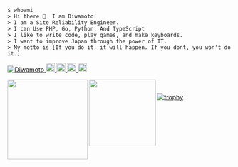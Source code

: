 
```shell
$ whoami
> Hi there 👋  I am Diwamoto!
> I am a Site Reliability Engineer.
> I can Use PHP, Go, Python, And TypeScript
> I like to write code, play games, and make keyboards.
> I want to improve Japan through the power of IT.
> My motto is [If you do it, it will happen. If you dont, you won't do it.]
```

<p align="left"> 
  <a href="https://github.com/Diwamoto/">
    <img src="https://komarev.com/ghpvc/?username=diwamoto" alt="Diwamoto" />
  </a>
  <a href="http://twitter.com/Diwamoto_">
    <img height="20" src="https://img.shields.io/twitter/follow/Diwamoto_?label=Twitter&logo=twitter&style=flat" />
  </a>
  <a href="https://github.com/Diwamoto">
    <img height="20" src="https://img.shields.io/github/followers/Diwamoto?label=follow&logo=github&style=flat" />
  </a>
  <a href="https://qiita.com/Diwamoto">
    <img height="20" src="https://qiita-badge.apiapi.app/s/Diwamoto/posts.svg" />
  </a>
  <a href="https://qiita.com/Diwamoto">
    <img height="20" src="https://qiita-badge.apiapi.app/s/Diwamoto/contributions.svg" />
  </a>
</p>


<p align="left"> 
  <img align="left" height="180px" src="http://github-profile-summary-cards.vercel.app/api/cards/profile-details?username=Diwamoto&theme=nord_dark" />
  <img align="left" height="150px" src="https://github-readme-stats.vercel.app/api/top-langs/?username=Diwamoto&theme=nord&layout=compact" />
</p>

<br>

[![trophy](https://github-profile-trophy.vercel.app/?username=Diwamoto&theme=nord&column=9
)](https://github.com/ryo-ma/github-profile-trophy)

